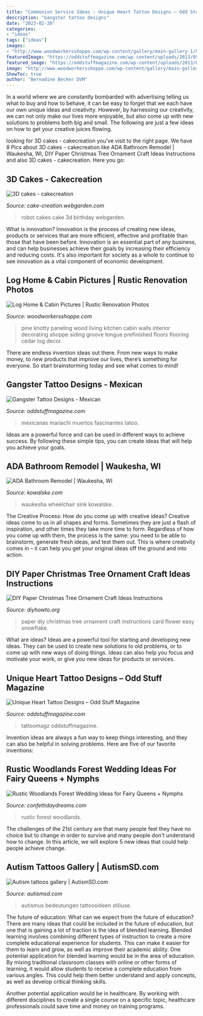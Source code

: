 ```yaml
---
title: "Communion Service Ideas : Unique Heart Tattoo Designs – Odd Stuff Magazine"
description: "Gangster tattoo designs"
date: "2023-02-20"
categories:
- "ideas"
tags: ["ideas"]
images:
- "http://www.woodworkersshoppe.com/wp-content/gallery/main-gallery-1/06.jpg"
featuredImage: "https://oddstuffmagazine.com/wp-content/uploads/2013/09/Mexican-tattoo-designs-11-531x800.jpg"
featured_image: "https://oddstuffmagazine.com/wp-content/uploads/2013/09/Mexican-tattoo-designs-11-531x800.jpg"
image: "http://www.woodworkersshoppe.com/wp-content/gallery/main-gallery-1/06.jpg"
ShowToc: true
author: "Bernadine Becker DVM"
---
```



In a world where we are constantly bombarded with advertising telling us what to buy and how to behave, it can be easy to forget that we each have our own unique ideas and creativity. However, by harnessing our creativity, we can not only make our lives more enjoyable, but also come up with new solutions to problems both big and small. The following are just a few ideas on how to get your creative juices flowing.

	

		
looking for 3D cakes - cakecreation you've visit to the right page. We have 8 Pics about 3D cakes - cakecreation like ADA Bathroom Remodel | Waukesha, WI, DIY Paper Christmas Tree Ornament Craft Ideas Instructions and also 3D cakes - cakecreation. Here you go:
		
    
## 3D Cakes - Cakecreation

<img loading=lazy src="http://media1.webgarden.com/images/media1:4d49399774cfe.jpg/robot.JPG" onerror="this.onerror=null;this.src='https://tse4.mm.bing.net/th?id=OIP.hf0VqMtcRUlYTIhRYFOSrAHaJ4&amp;pid=15.1';" alt="3D cakes - cakecreation">

_Source: cake-creation.webgarden.com_

>robot cakes cake 3d birthday webgarden. 

	

What is innovation?
Innovation is the process of creating new ideas, products or services that are more efficient, effective and profitable than those that have been before. Innovation is an essential part of any business, and can help businesses achieve their goals by increasing their efficiency and reducing costs. It's also important for society as a whole to continue to see innovation as a vital component of economic development.

    
## Log Home &amp; Cabin Pictures | Rustic Renovation Photos

<img loading=lazy src="http://www.woodworkersshoppe.com/wp-content/gallery/main-gallery-1/06.jpg" onerror="this.onerror=null;this.src='https://tse2.mm.bing.net/th?id=OIP.yaBw5hA8VUB5EnOKMxNdpQHaLJ&amp;pid=15.1';" alt="Log Home &amp; Cabin Pictures | Rustic Renovation Photos">

_Source: woodworkersshoppe.com_

>pine knotty paneling wood living kitchen cabin walls interior decorating shoppe siding groove tongue prefinished floors flooring cedar log decor. 

	

There are endless invention ideas out there. From new ways to make money, to new products that improve our lives, there’s something for everyone. So start brainstorming today and see what comes to mind!

    
## Gangster Tattoo Designs - Mexican

<img loading=lazy src="https://oddstuffmagazine.com/wp-content/uploads/2013/09/Mexican-tattoo-designs-11-531x800.jpg" onerror="this.onerror=null;this.src='https://tse2.mm.bing.net/th?id=OIP.GOUm2sh-VNTG6dTNEuiRWQHaLK&amp;pid=15.1';" alt="Gangster Tattoo Designs - Mexican">

_Source: oddstuffmagazine.com_

>mexicanas mariachi muertos fascinantes tatoo. 

	

Ideas are a powerful force and can be used in different ways to achieve success. By following these simple tips, you can create ideas that will help you achieve your goals.

    
## ADA Bathroom Remodel | Waukesha, WI

<img loading=lazy src="https://kowalske.com/wp-content/uploads/2020/11/ADA-bathroom-sink-768x1153.jpg" onerror="this.onerror=null;this.src='https://tse2.mm.bing.net/th?id=OIP.G6Or3r4VWp2_EiF5K0y0OgHaLH&amp;pid=15.1';" alt="ADA Bathroom Remodel | Waukesha, WI">

_Source: kowalske.com_

>waukesha wheelchair sink kowalske. 

	

The Creative Process: How do you come up with creative ideas?
Creative ideas come to us in all shapes and forms. Sometimes they are just a flash of inspiration, and other times they take more time to form. Regardless of how you come up with them, the process is the same: you need to be able to brainstorm, generate fresh ideas, and test them out. This is where creativity comes in – it can help you get your original ideas off the ground and into action.

    
## DIY Paper Christmas Tree Ornament Craft Ideas Instructions

<img loading=lazy src="http://www.diyhowto.org/wp-content/uploads/DIYHowto-DIY-Paper-Christmas-Tree-Ornament-Craft-Ideas-05.jpg" onerror="this.onerror=null;this.src='https://tse1.mm.bing.net/th?id=OIP.G0FveofWFtYkZefLQXMNPwHaLs&amp;pid=15.1';" alt="DIY Paper Christmas Tree Ornament Craft Ideas Instructions">

_Source: diyhowto.org_

>paper diy christmas tree ornament craft instructions card flower easy snowflake. 

	

What are ideas?
Ideas are a powerful tool for starting and developing new ideas. They can be used to create new solutions to old problems, or to come up with new ways of doing things. Ideas can also help you focus and motivate your work, or give you new ideas for products or services.

    
## Unique Heart Tattoo Designs – Odd Stuff Magazine

<img loading=lazy src="https://oddstuffmagazine.com/wp-content/uploads/2013/08/Heart-tattoo-designs-4-532x800.jpg" onerror="this.onerror=null;this.src='https://tse4.mm.bing.net/th?id=OIP.n4Ew6oQK4kmHC_Ior7yHLQHaLI&amp;pid=15.1';" alt="Unique Heart Tattoo Designs – Odd Stuff Magazine">

_Source: oddstuffmagazine.com_

>tattoomagz oddstuffmagazine. 

	

Invention ideas are always a fun way to keep things interesting, and they can also be helpful in solving problems. Here are five of our favorite inventions: 

    
## Rustic Woodlands Forest Wedding Ideas For Fairy Queens + Nymphs

<img loading=lazy src="http://www.confettidaydreams.com/wp-content/uploads/2018/02/Rustic-Woodlands-Wedding-Ideas-7-1.jpg" onerror="this.onerror=null;this.src='https://tse3.mm.bing.net/th?id=OIP.jA_JyXRmUB6KiiG-s-sawgHaLG&amp;pid=15.1';" alt="Rustic Woodlands Forest Wedding Ideas for Fairy Queens + Nymphs">

_Source: confettidaydreams.com_

>rustic forest woodlands. 

	

The challenges of the 21st century are that many people feel they have no choice but to change in order to survive and many people don't understand how to change. In this article, we will explore 5 new ideas that could help people achieve change.

    
## Autism Tattoos Gallery | AutismSD.com

<img loading=lazy src="https://autismsd.com/wp-content/uploads/2014/01/CTnIKc3.jpg" onerror="this.onerror=null;this.src='https://tse4.mm.bing.net/th?id=OIP.Cc08nWzd8MlSbJv0bjrWbAHaHa&amp;pid=15.1';" alt="Autism tattoos gallery | AutismSD.com">

_Source: autismsd.com_

>autismus bedeutungen tattoosideen stiliuse. 

	

The future of education: What can we expect from the future of education?
There are many ideas that could be included in the future of education, but one that is gaining a lot of traction is the idea of blended learning. Blended learning involves combining different types of instruction to create a more complete educational experience for students. This can make it easier for them to learn and grow, as well as improve their academic ability.
One potential application for blended learning would be in the area of education. By mixing traditional classroom classes with online or other forms of learning, it would allow students to receive a complete education from various angles. This could help them better understand and apply concepts, as well as develop critical thinking skills.

Another potential application would be in healthcare. By working with different disciplines to create a single course on a specific topic, healthcare professionals could save time and money on training programs.

